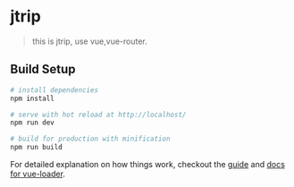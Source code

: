 # jtrip

> this is jtrip, use vue,vue-router.

## Build Setup

``` bash
# install dependencies
npm install

# serve with hot reload at http://localhost/
npm run dev

# build for production with minification
npm run build

```

For detailed explanation on how things work, checkout the [guide](http://vuejs-templates.github.io/webpack/) and [docs for vue-loader](http://vuejs.github.io/vue-loader).
